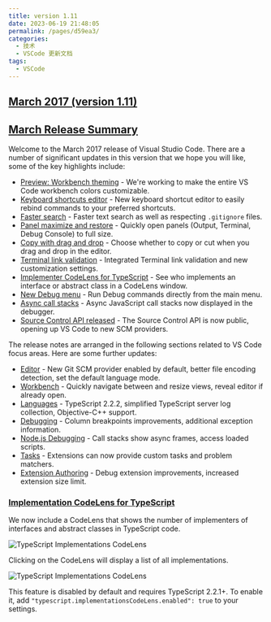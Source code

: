 ```yaml
---
title: version 1.11
date: 2023-06-19 21:48:05
permalink: /pages/d59ea3/
categories:
  - 技术
  - VSCode 更新文档
tags:
  - VSCode
---
```


## [March 2017 (version 1.11)](https://code.visualstudio.com/updates/v1_11)

## [March Release Summary](https://code.visualstudio.com/updates/v1_11#_march-release-summary)

Welcome to the March 2017 release of Visual Studio Code. There are a number of significant updates in this version that we hope you will like, some of the key highlights include:

- [Preview: Workbench theming](https://code.visualstudio.com/updates/v1_11#_preview-workbench-theming) - We're working to make the entire VS Code workbench colors customizable.
- [Keyboard shortcuts editor](https://code.visualstudio.com/updates/v1_11#_keyboard-shortcuts-editor) - New keyboard shortcut editor to easily rebind commands to your preferred shortcuts.
- [Faster search](https://code.visualstudio.com/updates/v1_11#_text-search-improvements) - Faster text search as well as respecting `.gitignore` files.
- [Panel maximize and restore](https://code.visualstudio.com/updates/v1_11#_maximize-and-restore-the-panel-size) - Quickly open panels (Output, Terminal, Debug Console) to full size.
- [Copy with drag and drop](https://code.visualstudio.com/updates/v1_11#_drag-and-drop-improvements) - Choose whether to copy or cut when you drag and drop in the editor.
- [Terminal link validation](https://code.visualstudio.com/updates/v1_11#_integrated-terminal) - Integrated Terminal link validation and new customization settings.
- [Implementer CodeLens for TypeScript](https://code.visualstudio.com/updates/v1_11#_implementation-codelens-for-typescript) - See who implements an interface or abstract class in a CodeLens window.
- [New Debug menu](https://code.visualstudio.com/updates/v1_11#_debug-menu) - Run Debug commands directly from the main menu.
- [Async call stacks](https://code.visualstudio.com/updates/v1_11#_async-call-stacks) - Async JavaScript call stacks now displayed in the debugger.
- [Source Control API released](https://code.visualstudio.com/updates/v1_11#_source-control) - The Source Control API is now public, opening up VS Code to new SCM providers.

The release notes are arranged in the following sections related to VS Code focus areas. Here are some further updates:

- [Editor](https://code.visualstudio.com/updates/v1_11#_editor) - New Git SCM provider enabled by default, better file encoding detection, set the default language mode.
- [Workbench](https://code.visualstudio.com/updates/v1_11#_workbench) - Quickly navigate between and resize views, reveal editor if already open.
- [Languages](https://code.visualstudio.com/updates/v1_11#_languages) - TypeScript 2.2.2, simplified TypeScript server log collection, Objective-C++ support.
- [Debugging](https://code.visualstudio.com/updates/v1_11#_debugging) - Column breakpoints improvements, additional exception information.
- [Node.js Debugging](https://code.visualstudio.com/updates/v1_11#_node-debugging) - Call stacks show async frames, access loaded scripts.
- [Tasks](https://code.visualstudio.com/updates/v1_11#_tasks) - Extensions can now provide custom tasks and problem matchers.
- [Extension Authoring](https://code.visualstudio.com/updates/v1_11#_extension-authoring) - Debug extension improvements, increased extension size limit.

### [Implementation CodeLens for TypeScript](https://code.visualstudio.com/updates/v1_11#_implementation-codelens-for-typescript)

We now include a CodeLens that shows the number of implementers of interfaces and abstract classes in TypeScript code.

![TypeScript Implementations CodeLens](https://code.visualstudio.com/assets/updates/1_11/ts-implementations-lens.png)

Clicking on the CodeLens will display a list of all implementations.

![TypeScript Implementations CodeLens](https://code.visualstudio.com/assets/updates/1_11/ts-implementations-lens-expanded.png)

This feature is disabled by default and requires TypeScript 2.2.1+. To enable it, add `"typescript.implementationsCodeLens.enabled": true` to your settings.
